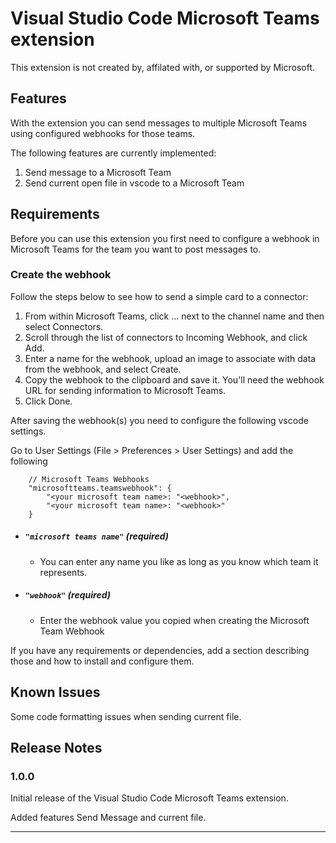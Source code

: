 # Visual Studio Code Microsoft Teams extension

This extension is not created by, affilated with, or supported by Microsoft.

## Features

With the extension you can send messages to multiple Microsoft Teams using configured webhooks for those teams.

The following features are currently implemented:
1. Send message to a Microsoft Team
2. Send current open file in vscode to a Microsoft Team

## Requirements

Before you can use this extension you first need to configure a webhook in Microsoft Teams for the team you want to post messages to.

### Create the webhook
Follow the steps below to see how to send a simple card to a connector:
1. From within Microsoft Teams, click ... next to the channel name and then select Connectors.
2. Scroll through the list of connectors to Incoming Webhook, and click Add.
3. Enter a name for the webhook, upload an image to associate with data from the webhook, and select Create.
4. Copy the webhook to the clipboard and save it. You'll need the webhook URL for sending information to Microsoft Teams.
6. Click Done.

After saving the webhook(s) you need to configure the following vscode settings.

Go to User Settings (File > Preferences > User Settings) and add the following 
```
    // Microsoft Teams Webhooks
    "microsoftteams.teamswebhook": {
        "<your microsoft team name>: "<webhook>",
        "<your microsoft team name>: "<webhook>"
    }
```

* ##### `"microsoft teams name"` (required)
    * You can enter any name you like as long as you know which team it represents.

* ##### `"webhook"` (required)
    * Enter the webhook value you copied when creating the Microsoft Team Webhook


If you have any requirements or dependencies, add a section describing those and how to install and configure them.

## Known Issues

Some code formatting issues when sending current file.

## Release Notes

### 1.0.0

Initial release of the Visual Studio Code Microsoft Teams extension.

Added features Send Message and current file.

-----------------------------------------------------------------------------------------------------------
